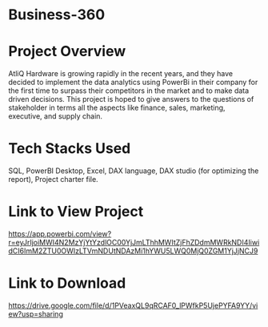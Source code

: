 # Business-360


# Project Overview
AtliQ Hardware is growing rapidly in the recent years, and they have decided to implement the data analytics using PowerBi in their company for the first time to surpass their competitors in the market and to make data driven decisions. This project is hoped to give answers to the questions of stakeholder in terms all the aspects like finance, sales, marketing, executive, and supply chain.

# Tech Stacks Used
SQL, PowerBI Desktop, Excel, DAX language, DAX studio (for optimizing the report), Project charter file.

# Link to View Project
https://app.powerbi.com/view?r=eyJrIjoiMWI4N2MzYjYtYzdlOC00YjJmLThhMWItZjFhZDdmMWRkNDI4IiwidCI6ImM2ZTU0OWIzLTVmNDUtNDAzMi1hYWU5LWQ0MjQ0ZGM1YjJjNCJ9

# Link to Download
https://drive.google.com/file/d/1PVeaxQL9qRCAF0_lPWfkP5UjePYFA9YY/view?usp=sharing
